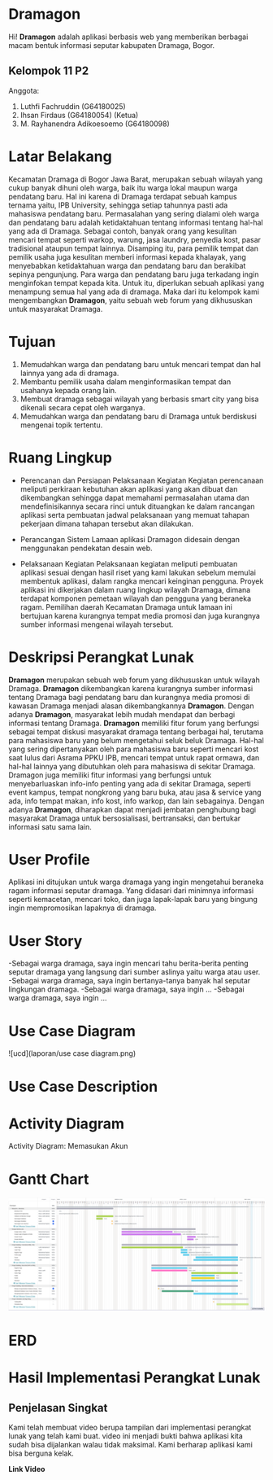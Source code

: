 # Dramagon

Hi! **Dramagon** adalah aplikasi berbasis web yang memberikan berbagai macam bentuk informasi seputar kabupaten Dramaga, Bogor. 

## Kelompok 11 P2
Anggota:
1. Luthfi Fachruddin (G64180025)
2. Ihsan Firdaus (G64180054) (Ketua)
3. M. Rayhanendra Adikoesoemo (G64180098)

# Latar Belakang

Kecamatan Dramaga di Bogor Jawa Barat, merupakan sebuah wilayah yang cukup
banyak dihuni oleh warga, baik itu warga lokal maupun warga pendatang baru. Hal ini karena
di Dramaga terdapat sebuah kampus ternama yaitu, IPB University, sehingga setiap tahunnya
pasti ada mahasiswa pendatang baru. Permasalahan yang sering dialami oleh warga dan
pendatang baru adalah ketidaktahuan tentang informasi tentang hal-hal yang ada di Dramaga.
Sebagai contoh, banyak orang yang kesulitan mencari tempat seperti warkop, warung, jasa
laundry, penyedia kost, pasar tradisional ataupun tempat lainnya. Disamping itu, para pemilik
tempat dan pemilik usaha juga kesulitan memberi informasi kepada khalayak, yang
menyebabkan ketidaktahuan warga dan pendatang baru dan berakibat sepinya pengunjung.
Para warga dan pendatang baru juga terkadang ingin menginfokan tempat kepada kita. Untuk
itu, diperlukan sebuah aplikasi yang menampung semua hal yang ada di dramaga. Maka dari
itu kelompok kami mengembangkan **Dramagon**, yaitu sebuah web forum yang dikhususkan
untuk masyarakat Dramaga.

# Tujuan

1. Memudahkan warga dan pendatang baru untuk mencari tempat dan hal lainnya yang
ada di dramaga.
2. Membantu pemilik usaha dalam menginformasikan tempat dan usahanya kepada
orang lain.
3. Membuat dramaga sebagai wilayah yang berbasis smart city yang bisa dikenali secara
cepat oleh warganya.
4. Memudahkan warga dan pendatang baru di Dramaga untuk berdiskusi mengenai topik tertentu.

# Ruang Lingkup

- Perencanan dan Persiapan Pelaksanaan Kegiatan
Kegiatan perencanaan meliputi perkiraan kebutuhan akan aplikasi yang akan dibuat
dan dikembangkan sehingga dapat memahami permasalahan utama dan mendefinisikannya
secara rinci untuk dituangkan ke dalam rancangan aplikasi serta pembuatan jadwal
pelaksanaan yang memuat tahapan pekerjaan dimana tahapan tersebut akan dilakukan.

- Perancangan Sistem
Lamaan aplikasi Dramagon didesain dengan menggunakan pendekatan desain web.

- Pelaksanaan Kegiatan
Pelaksanaan kegiatan meliputi pembuatan aplikasi sesuai dengan hasil riset yang kami lakukan sebelum memulai membentuk aplikasi, dalam rangka mencari keinginan pengguna.
Proyek aplikasi ini dikerjakan dalam ruang lingkup wilayah Dramaga, dimana terdapat
komponen pemetaan wilayah dan pengguna yang beraneka ragam. Pemilihan daerah
Kecamatan Dramaga untuk lamaan ini bertujuan karena kurangnya tempat media promosi
dan juga kurangnya sumber informasi mengenai wilayah tersebut.

# Deskripsi Perangkat Lunak

**Dramagon** merupakan sebuah web forum yang dikhususkan untuk wilayah Dramaga.
**Dramagon** dikembangkan karena kurangnya sumber informasi tentang Dramaga bagi
pendatang baru dan kurangnya media promosi di kawasan Dramaga menjadi alasan
dikembangkannya **Dramagon**. Dengan adanya **Dramagon**, masyarakat lebih mudah mendapat
dan berbagi informasi tentang Dramaga.
**Dramagon** memiliki fitur forum yang berfungsi sebagai tempat diskusi masyarakat
dramaga tentang berbagai hal, terutama para mahasiswa baru yang belum mengetahui seluk
beluk Dramaga. Hal-hal yang sering dipertanyakan oleh para mahasiswa baru seperti mencari
kost saat lulus dari Asrama PPKU IPB, mencari tempat untuk rapat ormawa, dan hal-hal
lainnya yang dibutuhkan oleh para mahasiswa di sekitar Dramaga. Dramagon juga memiliki
fitur informasi yang berfungsi untuk menyebarluaskan info-info penting yang ada di sekitar
Dramaga, seperti event kampus, tempat nongkrong yang baru buka, atau jasa & service yang ada,  info tempat makan, info kost, info warkop, dan lain sebagainya. Dengan adanya **Dramagon**, diharapkan dapat menjadi jembatan penghubung bagi masyarakat
Dramaga untuk bersosialisasi, bertransaksi, dan bertukar informasi satu sama lain.

# User Profile
Aplikasi ini ditujukan untuk warga dramaga yang ingin mengetahui beraneka ragam informasi seputar dramaga. Yang didasari dari minimnya informasi seperti kemacetan, mencari toko, dan juga lapak-lapak baru yang bingung ingin mempromosikan lapaknya di dramaga.


# User Story
-Sebagai warga dramaga, saya ingin mencari tahu berita-berita penting seputar dramaga yang langsung dari sumber aslinya yaitu warga atau user.
-Sebagai warga dramaga, saya ingin bertanya-tanya banyak hal seputar lingkungan dramaga.
-Sebagai warga dramaga, saya ingin ...
-Sebagai warga dramaga, saya ingin ...

# Use Case Diagram
![ucd](laporan/use case diagram.png)

# Use Case Description

# Activity Diagram
Activity Diagram: Memasukan Akun

# Gantt Chart
![gantt](laporan/ganttchartDramagon.png)
# ERD

# Hasil Implementasi Perangkat Lunak
## Penjelasan Singkat
Kami telah membuat video berupa tampilan dari implementasi perangkat lunak yang telah kami buat. video ini menjadi bukti bahwa aplikasi kita sudah bisa dijalankan walau tidak maksimal. Kami berharap aplikasi kami bisa berguna kelak.

**Link Video**

